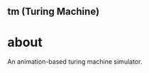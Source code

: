 <h2>tm (Turing Machine)<h2>

about
====================
An animation-based turing machine simulator.
